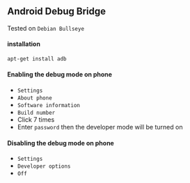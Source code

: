 ## Android Debug Bridge

Tested on `Debian Bullseye`

#### installation

```bash
apt-get install adb
```

#### Enabling the debug mode on phone

- `Settings`
- `About phone`
- `Software information`
- `Build number`
- Click 7 times
- Enter `password` then the developer mode will be turned on

#### Disabling the debug mode on phone

- `Settings`
- `Developer options`
- `Off`
